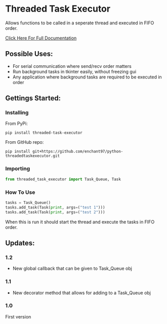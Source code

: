 # Threaded Task Executor
Allows functions to be called in a seperate thread and executed in FIFO order.

[Click Here For Full Documentation](https://github.com/enchant97/python-threadedtaskexecutor/wiki)

## Possible Uses:
- For serial communication where send/recv order matters
- Run background tasks in tkinter easily, without freezing gui
- Any application where background tasks are required to be executed in order
## Gettings Started:
### Installing
From PyPi:
```
pip install threaded-task-executor
```
From GitHub repo:
```
pip install git+https://github.com/enchant97/python-threadedtaskexecutor.git
```
### Importing
```python
from threaded_task_executor import Task_Queue, Task
```
### How To Use
```python
tasks = Task_Queue()
tasks.add_task(Task(print, args=("test 1")))
tasks.add_task(Task(print, args=("test 2")))
```
When this is run it should start the thread
and execute the tasks in FIFO order.

## Updates:
### 1.2
- New global callback that can be given to Task_Queue obj
### 1.1
- New decorator method that allows for adding to a Task_Queue obj
### 1.0
First version
